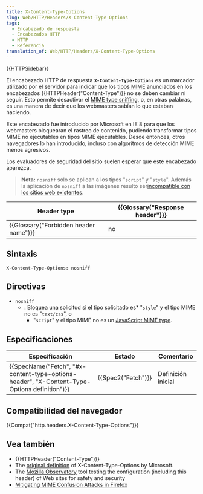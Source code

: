 ```yaml
---
title: X-Content-Type-Options
slug: Web/HTTP/Headers/X-Content-Type-Options
tags:
  - Encabezado de respuesta
  - Encabezados HTTP
  - HTTP
  - Referencia
translation_of: Web/HTTP/Headers/X-Content-Type-Options
---
```

{{HTTPSidebar}}

El encabezado HTTP de respuesta **`X-Content-Type-Options`** es un marcador utilizado por el servidor para indicar que los [tipos MIME](/es/docs/Web/HTTP/Basics_of_HTTP/MIME_types) anunciados en los encabezados {{HTTPHeader("Content-Type")}} no se deben cambiar ni seguir. Esto permite desactivar el [MIME type sniffing](/es/docs/Web/HTTP/Basics_of_HTTP/MIME_types#MIME_sniffing), o, en otras palabras, es una manera de decir que los webmasters sabían lo que estaban haciendo.

Este encabezado fue introducido por Microsoft en IE 8 para que los webmasters bloquearan el rastreo de contenido, pudiendo transformar tipos MIME no ejecutables en tipos MIME ejecutables. Desde entonces, otros navegadores lo han introducido, incluso con algoritmos de detección MIME menos agresivos.

Los evaluadores de seguridad del sitio suelen esperar que este encabezado aparezca.

> **Nota:** `nosniff` solo se aplican a los tipos "`script`" y "`style`". Además la aplicación de `nosniff` a las imágenes resulto ser[incompatible con los sitios web existentes](https://github.com/whatwg/fetch/issues/395).

| Header type                                      | {{Glossary("Response header")}} |
| ------------------------------------------------ | ---------------------------------------- |
| {{Glossary("Forbidden header name")}} | no                                       |

## Sintaxis

    X-Content-Type-Options: nosniff

## Directivas

- `nosniff`
  - : Bloquea una solicitud si el tipo solicitado es\* "`style`" y el tipo MIME no es "`text/css`", o
    - "`script`" y el tipo MIME no es un [JavaScript MIME type](https://html.spec.whatwg.org/multipage/scripting.html#javascript-mime-type).

## Especificaciones

| Especificación                                                                                                               | Estado                   | Comentario         |
| ---------------------------------------------------------------------------------------------------------------------------- | ------------------------ | ------------------ |
| {{SpecName("Fetch", "#x-content-type-options-header", "X-Content-Type-Options definition")}} | {{Spec2("Fetch")}} | Definición inicial |

## Compatibilidad del navegador

{{Compat("http.headers.X-Content-Type-Options")}}

## Vea también

- {{HTTPHeader("Content-Type")}}
- The [original definition](https://blogs.msdn.microsoft.com/ie/2008/09/02/ie8-security-part-vi-beta-2-update/) of X-Content-Type-Options by Microsoft.
- The [Mozilla Observatory](https://mozilla.github.io/http-observatory-website/) tool testing the configuration (including this header) of Web sites for safety and security
- [Mitigating MIME Confusion Attacks in Firefox](https://blog.mozilla.org/security/2016/08/26/mitigating-mime-confusion-attacks-in-firefox/)
